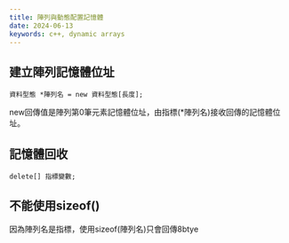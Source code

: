 ```yaml
---
title: 陣列與動態配置記憶體
date: 2024-06-13
keywords: c++, dynamic arrays
---
```


## 建立陣列記憶體位址

```
資料型態 *陣列名 = new 資料型態[長度];
```

new回傳值是陣列第0筆元素記憶體位址，由指標(\*陣列名)接收回傳的記憶體位址。


## 記憶體回收 

```
delete[] 指標變數;
```

## 不能使用sizeof()

因為陣列名是指標，使用sizeof(陣列名)只會回傳8btye

